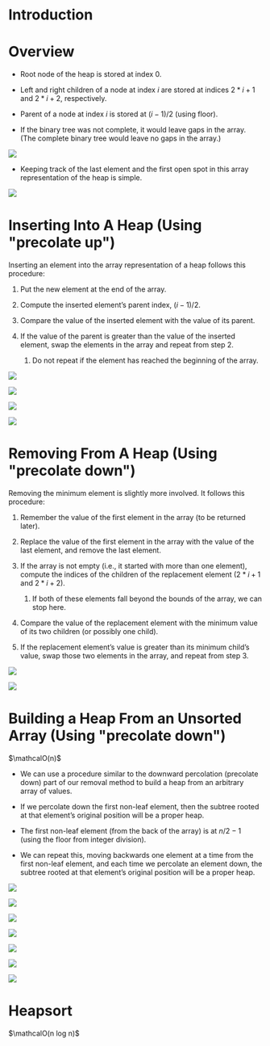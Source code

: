 # Introduction

# Overview

- Root node of the heap is stored at index 0.

- Left and right children of a node at index $i$ are stored at indices $2 * i + 1$ and $2 * i + 2$, respectively.

- Parent of a node at index $i$ is stored at $(i − 1) / 2$ (using floor). 

- If the binary tree was not complete, it would leave gaps in the array. (The complete binary tree would leave no gaps in the array.)

![](incomplete_tree.png)

- Keeping track of the last element and the first open spot in this array representation of the heap is simple. 

![](keeping_track.png)


# Inserting Into A Heap (Using "precolate up")

Inserting an element into the array representation of a heap follows this procedure: 

1. Put the new element at the end of the array.

2. Compute the inserted element’s parent index, $(i − 1) / 2$. 

3. Compare the value of the inserted element with the value of its parent.

4. If the value of the parent is greater than the value of the inserted element, swap the elements in the array and repeat from step 2. 

    1. Do not repeat if the element has reached the beginning of the array.

![](insert_1.png)

![](insert_2.png)

![](insert_3.png)

![](insert_4.png)


# Removing From A Heap (Using "precolate down")

Removing the minimum element is slightly more involved. It follows this procedure:

1. Remember the value of the first element in the array (to be returned later).

2. Replace the value of the first element in the array with the value of the last element, and remove the last element.

3. If the array is not empty (i.e., it started with more than one element), compute the indices of the children of the replacement element ($2 * i + 1$ and $2 * i + 2$). 

    1. If both of these elements fall beyond the bounds of the array, we can stop here.

4. Compare the value of the replacement element with the minimum value of its two children (or possibly one child).

5. If the replacement element’s value is greater than its minimum child’s value, swap those two elements in the array, and repeat from step 3.

![](remove_1.png)

![](remove_2.png)


# Building a Heap From an Unsorted Array (Using "precolate down")

$\mathcalO(n)$

- We can use a procedure similar to the downward percolation (precolate down) part of our removal method to build a heap from an arbitrary array of values.

- If we percolate down the first non-leaf element, then the subtree rooted at that element’s original position will be a proper heap.

- The first non-leaf element (from the back of the array) is at $n / 2 − 1$ (using the floor from integer division). 

- We can repeat this, moving backwards one element at a time from the first non-leaf element, and each time we percolate an element down, the subtree rooted at that element’s original position will be a proper heap. 

![](heapsort_1.png)

![](heapsort_2.png)

![](heapsort_3.png)

![](heapsort_4.png)

![](heapsort_5.png)

![](heapsort_6.png)

![](heapsort_7.png)

# Heapsort


$\mathcalO(n log n)$ 


